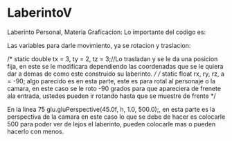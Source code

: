 # LaberintoV
Laberinto Personal, Materia Graficacion:
Lo importante del codigo es:

Las variables para darle movimiento, ya se rotacion y traslacion:

/*  static double tx = 3, ty = 2, tz = 3;//Lo trasladan y se le da una posicion fija, en este se le modificara dependiendo 
las coordenadas que se le quiera dar a demas de como este construido su laberinto. */
/*  static float rx, ry, rz, a = -90; 
algo parecido es en esta parte, este es para rotal al personaje o la camara, en este caso se le roto -90 grados para que apareciera de frenete ala entrada, ustedes pueden ir rotando hasta que se muestre de frente */

En la linea 75 glu.gluPerspective(45.0f, h, 1.0, 500.0);, en esta parte es la perspectiva de la camara en este caso lo que se debe de hacer es colocarle 500 para poder ver de lejos el laberinto, pueden colocarle mas o pueden hacerlo con menos.



